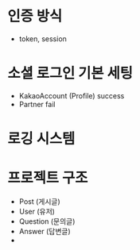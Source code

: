 # 인증 방식
- token, session 

# 소셜 로그인 기본 세팅
- KakaoAccount (Profile) success 
- Partner fail

# 로깅 시스템 

# 프로젝트 구조
- Post (게시글)
- User (유저)
- Question (문의글)
- Answer (답변글)
- 